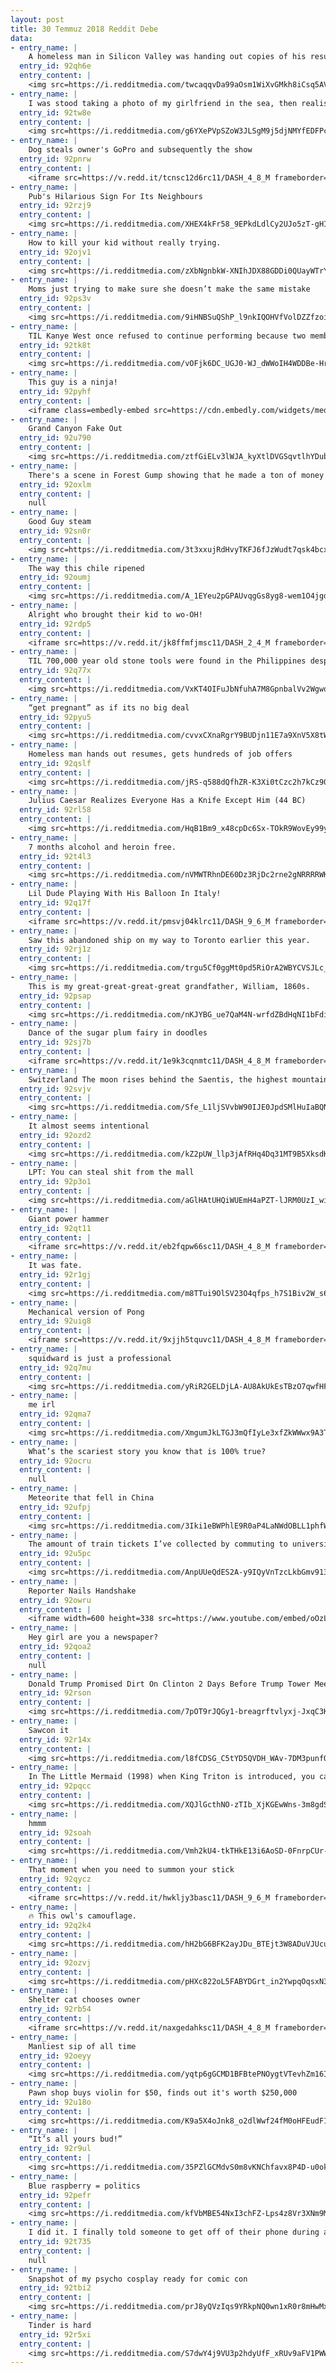 ```yaml
---
layout: post
title: 30 Temmuz 2018 Reddit Debe
data:
- entry_name: |
    A homeless man in Silicon Valley was handing out copies of his resume
  entry_id: 92qh6e
  entry_content: |
    <img src=https://i.redditmedia.com/twcaqqvDa99aOsm1WiXvGMkh8iCsq5AV3j7wUyPAkT0.png?s=79e5e32cf21c0b2f8532204096894d44 frameborder=0>
- entry_name: |
    I was stood taking a photo of my girlfriend in the sea, then realised so was every other Instagram boyfriend.
  entry_id: 92tw8e
  entry_content: |
    <img src=https://i.redditmedia.com/g6YXePVpSZoW3JLSgM9j5djNMYfEDFPc1oebtToTvco.jpg?s=3da371731a71db082e2f8f90cb2fe330 frameborder=0>
- entry_name: |
    Dog steals owner's GoPro and subsequently the show
  entry_id: 92pnrw
  entry_content: |
    <iframe src=https://v.redd.it/tcnsc12d6rc11/DASH_4_8_M frameborder=0></iframe>
- entry_name: |
    Pub's Hilarious Sign For Its Neighbours
  entry_id: 92rzj9
  entry_content: |
    <img src=https://i.redditmedia.com/XHEX4kFr58_9EPkdLdlCy2UJo5zT-gHId4cqzbp7Z_4.jpg?s=366691c9b5bfab6b4cf968e95cc3c7c6 frameborder=0>
- entry_name: |
    How to kill your kid without really trying.
  entry_id: 92ojv1
  entry_content: |
    <img src=https://i.redditmedia.com/zXbNgnbkW-XNIhJDX88GDDi0QUayWTrYwKtD4SQpEhw.jpg?s=57f71423cfcb21f2f3afd2e00a18e01a frameborder=0>
- entry_name: |
    Moms just trying to make sure she doesn’t make the same mistake
  entry_id: 92ps3v
  entry_content: |
    <img src=https://i.redditmedia.com/9iHNBSuQShP_l9nkIQOHVfVolDZZfzoi-hZylvgIv_w.jpg?s=c4b592ba9104812cb45b2878715518fb frameborder=0>
- entry_name: |
    TIL Kanye West once refused to continue performing because two members of the audience wouldn’t rise to their feet. Both fans had disabilities that made it impossible to stand.
  entry_id: 92tk8t
  entry_content: |
    <img src=https://i.redditmedia.com/vOFjk6DC_UGJ0-WJ_dWWoIH4WDDBe-Hrgto-dj0EXwk.jpg?s=e66aca2aa63a7589d37db52acda9d13e frameborder=0>
- entry_name: |
    This guy is a ninja!
  entry_id: 92pyhf
  entry_content: |
    <iframe class=embedly-embed src=https://cdn.embedly.com/widgets/media.html?src=https%3A%2F%2Fgfycat.com%2Fifr%2FWeepyCompassionateEeve&url=https%3A%2F%2Fgfycat.com%2FWeepyCompassionateEeve&image=https%3A%2F%2Fthumbs.gfycat.com%2FWeepyCompassionateEeve-size_restricted.gif&key=522baf40bd3911e08d854040d3dc5c07&type=text%2Fhtml&schema=gfycat width=600 height=805 scrolling=no frameborder=0 allow=autoplay; fullscreen allowfullscreen=true></iframe>
- entry_name: |
    Grand Canyon Fake Out
  entry_id: 92u790
  entry_content: |
    <img src=https://i.redditmedia.com/ztfGiELv3lWJA_kyXtlDVGSqvtlhYDubjmeNi1uiRvE.jpg?s=788089561a034d61be1a348964612e5c frameborder=0>
- entry_name: |
    There's a scene in Forest Gump showing that he made a ton of money from Apple stock purchased in the 70s. When we saw that scene in 1994 we all thought  too bad we missed the boat on that one.
  entry_id: 92oxlm
  entry_content: |
    null
- entry_name: |
    Good Guy steam
  entry_id: 92sn0r
  entry_content: |
    <img src=https://i.redditmedia.com/3t3xxujRdHvyTKFJ6fJzWudt7qsk4bcxVHv4to4zMoA.jpg?s=a35c22077fa8ec11f76b01ba758d2c41 frameborder=0>
- entry_name: |
    The way this chile ripened
  entry_id: 92oumj
  entry_content: |
    <img src=https://i.redditmedia.com/A_1EYeu2pGPAUvqgGs8yg8-wem1O4jgdIukWFDSjR_M.jpg?s=4346d9441d0962d5a9a09559507b5cf3 frameborder=0>
- entry_name: |
    Alright who brought their kid to wo-OH!
  entry_id: 92rdp5
  entry_content: |
    <iframe src=https://v.redd.it/jk8ffmfjmsc11/DASH_2_4_M frameborder=0></iframe>
- entry_name: |
    TIL 700,000 year old stone tools were found in the Philippines despite the fact that known humans didn't arrive until 600,000 years later. Researches aren't sure how humans got there or what early hominid could have even made them
  entry_id: 92q77x
  entry_content: |
    <img src=https://i.redditmedia.com/VxKT4OIFuJbNfuhA7M8GpnbalVv2Wgwq0mym0e1xAN8.jpg?s=9b4ffedef92890d21774852562531750 frameborder=0>
- entry_name: |
    “get pregnant” as if its no big deal
  entry_id: 92pyu5
  entry_content: |
    <img src=https://i.redditmedia.com/cvvxCXnaRgrY9BUDjn11E7a9XnV5X8tWf11COnTaDrY.jpg?s=c59e20499ef7e6ffaf7bd7c439d35a23 frameborder=0>
- entry_name: |
    Homeless man hands out resumes, gets hundreds of job offers
  entry_id: 92qslf
  entry_content: |
    <img src=https://i.redditmedia.com/jRS-q588dQfhZR-K3Xi0tCzc2h7kCz90CJyA5b51V2U.jpg?s=abb666ed8d970c0f887082fc145d2f96 frameborder=0>
- entry_name: |
    Julius Caesar Realizes Everyone Has a Knife Except Him (44 BC)
  entry_id: 92rl58
  entry_content: |
    <img src=https://i.redditmedia.com/HqB1Bm9_x48cpDc6Sx-TOkR9WovEy99yxmx2ipQip5w.jpg?s=7f6665ecab52d79dc667154472fec107 frameborder=0>
- entry_name: |
    7 months alcohol and heroin free.
  entry_id: 92t4l3
  entry_content: |
    <img src=https://i.redditmedia.com/nVMWTRhnDE60Dz3RjDc2rne2gNRRRRWKGOktfWJsQXc.jpg?s=02c2a0a4caa907ce7abbcc119d6b05a4 frameborder=0>
- entry_name: |
    Lil Dude Playing With His Balloon In Italy!
  entry_id: 92q17f
  entry_content: |
    <iframe src=https://v.redd.it/pmsvj04klrc11/DASH_9_6_M frameborder=0></iframe>
- entry_name: |
    Saw this abandoned ship on my way to Toronto earlier this year.
  entry_id: 92rj1z
  entry_content: |
    <img src=https://i.redditmedia.com/trgu5Cf0ggMt0pd5RiOrA2WBYCVSJLc_PHprdCeKR18.jpg?s=764301b029ac6d782131189ac143ee6b frameborder=0>
- entry_name: |
    This is my great-great-great-great grandfather, William, 1860s.
  entry_id: 92psap
  entry_content: |
    <img src=https://i.redditmedia.com/nKJYBG_ue7QaM4N-wrfdZBdHqNI1bFdiiC6eZxRf334.jpg?s=67dca4a4ba033710b0c317836c40aac3 frameborder=0>
- entry_name: |
    Dance of the sugar plum fairy in doodles
  entry_id: 92sj7b
  entry_content: |
    <iframe src=https://v.redd.it/1e9k3cqnmtc11/DASH_4_8_M frameborder=0></iframe>
- entry_name: |
    Switzerland The moon rises behind the Saentis, the highest mountain of the Alpstein region.
  entry_id: 92svjv
  entry_content: |
    <img src=https://i.redditmedia.com/Sfe_L1ljSVvbW90IJE0JpdSMlHuIaBQNAJeq5JKzYfo.jpg?s=792a39bf2df9245e08c8bb2f91408b30 frameborder=0>
- entry_name: |
    It almost seems intentional
  entry_id: 92ozd2
  entry_content: |
    <img src=https://i.redditmedia.com/kZ2pUW_llp3jAfRHq4Dq31MT9B5XksdKhvcjkiOzdBQ.jpg?s=c7b51be965bc96f9e8483624db3ef9e4 frameborder=0>
- entry_name: |
    LPT: You can steal shit from the mall
  entry_id: 92p3o1
  entry_content: |
    <img src=https://i.redditmedia.com/aGlHAtUHQiWUEmH4aPZT-lJRM0UzI_wibFWsb-8TjYY.jpg?s=e3d6587e984db79d491bb25f257eb1c6 frameborder=0>
- entry_name: |
    Giant power hammer
  entry_id: 92qt11
  entry_content: |
    <iframe src=https://v.redd.it/eb2fqpw66sc11/DASH_4_8_M frameborder=0></iframe>
- entry_name: |
    It was fate.
  entry_id: 92r1gj
  entry_content: |
    <img src=https://i.redditmedia.com/m8TTui9OlSV23O4qfps_h7S1Biv2W_s6SHCKVhEgUeE.jpg?s=c92c35468629ab0fb53db8cd8b491754 frameborder=0>
- entry_name: |
    Mechanical version of Pong
  entry_id: 92uig8
  entry_content: |
    <iframe src=https://v.redd.it/9xjjh5tquvc11/DASH_4_8_M frameborder=0></iframe>
- entry_name: |
    squidward is just a professional
  entry_id: 92q7mu
  entry_content: |
    <img src=https://i.redditmedia.com/yRiR2GELDjLA-AU8AkUkEsTBzO7qwfHF6nGCwAsVJN0.jpg?s=31ece620f8df2d55973b47bde8b70908 frameborder=0>
- entry_name: |
    me irl
  entry_id: 92qma7
  entry_content: |
    <img src=https://i.redditmedia.com/XmgumJkLTGJ3mQfIyLe3xfZkWWwx9A3TTIIoSU6mwVU.png?s=a71e748e20ee2f3d4f9590e303ac8733 frameborder=0>
- entry_name: |
    What’s the scariest story you know that is 100% true?
  entry_id: 92ocru
  entry_content: |
    null
- entry_name: |
    Meteorite that fell in China
  entry_id: 92ufpj
  entry_content: |
    <img src=https://i.redditmedia.com/3Iki1eBWPhlE9R0aP4LaNWdOBLL1phfWK5Ryk24rcvg.jpg?s=577dd7573ff02e87c1fd3d2dcf9323bf frameborder=0>
- entry_name: |
    The amount of train tickets I’ve collected by commuting to university for one year
  entry_id: 92u5pc
  entry_content: |
    <img src=https://i.redditmedia.com/AnpUUeQdES2A-y9IQyVnTzcLkbGmv913w2u0H-41uO0.jpg?s=18b76bec8c43da11891c79707e7a5aa0 frameborder=0>
- entry_name: |
    Reporter Nails Handshake
  entry_id: 92owru
  entry_content: |
    <iframe width=600 height=338 src=https://www.youtube.com/embed/oOzLujqFSzw?feature=oembed&enablejsapi=1 frameborder=0 allow=autoplay; encrypted-media allowfullscreen></iframe>
- entry_name: |
    Hey girl are you a newspaper?
  entry_id: 92qoa2
  entry_content: |
    null
- entry_name: |
    Donald Trump Promised Dirt On Clinton 2 Days Before Trump Tower Meeting: 'Trump never delivered on his promise after his eldest son Donald Trump Jr., son-in-law Jared Kushner and then campaign manager Paul Manafort met with attorney Natalia Veselnitskaya in 2016.'
  entry_id: 92rson
  entry_content: |
    <img src=https://i.redditmedia.com/7pOT9rJQGy1-breagrftvlyxj-JxqC3KCAAocYM7kTA.jpg?s=d5aabfba0e4b484e9816ac44d9a53f40 frameborder=0>
- entry_name: |
    Sawcon it
  entry_id: 92r14x
  entry_content: |
    <img src=https://i.redditmedia.com/l8fCDSG_C5tYD5QVDH_WAv-7DM3punfOFi-PeTaKV5I.jpg?s=669676b918acab7188346c3ac1150523 frameborder=0>
- entry_name: |
    In The Little Mermaid (1998) when King Triton is introduced, you can see Mickey, Donald, Goofy and Kermit the Frog in the crowd, underwater...
  entry_id: 92pqcc
  entry_content: |
    <img src=https://i.redditmedia.com/XQJlGcthNO-zTIb_XjKGEwWns-3m8gdSBTSRoGt7_fs.jpg?s=f2b29242288fe026136c64dcfabe009c frameborder=0>
- entry_name: |
    hmmm
  entry_id: 92soah
  entry_content: |
    <img src=https://i.redditmedia.com/Vmh2kU4-tkTHkE13i6AoSD-0FnrpCUr-S2IO4YhkiP0.jpg?s=2a6f018782e547dba54d188ff87b4032 frameborder=0>
- entry_name: |
    That moment when you need to summon your stick
  entry_id: 92qycz
  entry_content: |
    <iframe src=https://v.redd.it/hwkljy3basc11/DASH_9_6_M frameborder=0></iframe>
- entry_name: |
    🔥 This owl's camouflage.
  entry_id: 92q2k4
  entry_content: |
    <img src=https://i.redditmedia.com/hH2bG6BFK2ayJDu_BTEjt3W8ADuVJUcuJmHODRTNB9c.jpg?s=d3f502403697157e0946bfc0115883aa frameborder=0>
- entry_name: |
  entry_id: 92ozvj
  entry_content: |
    <img src=https://i.redditmedia.com/pHXc822oL5FABYDGrt_in2YwpqOqsxN3pRXEuh7PtCQ.jpg?s=232624eb9fb45252f2ac4ea6c6ca0ba8 frameborder=0>
- entry_name: |
    Shelter cat chooses owner
  entry_id: 92rb54
  entry_content: |
    <iframe src=https://v.redd.it/naxgedahksc11/DASH_4_8_M frameborder=0></iframe>
- entry_name: |
    Manliest sip of all time
  entry_id: 92oeyy
  entry_content: |
    <img src=https://i.redditmedia.com/yqtp6gGCMD1BFBtePNOygtVTevhZm16IvY4Iv0JopvE.jpg?s=757fde6bc4e5459c7435776b6d1d8c0e frameborder=0>
- entry_name: |
    Pawn shop buys violin for $50, finds out it's worth $250,000
  entry_id: 92u18o
  entry_content: |
    <img src=https://i.redditmedia.com/K9a5X4oJnk8_o2dlWwf24fM0oHFEudF16sF4LLH1RGU.jpg?s=fda00eea4c216237a07ac15dfe054ca8 frameborder=0>
- entry_name: |
    “It’s all yours bud!”
  entry_id: 92r9ul
  entry_content: |
    <img src=https://i.redditmedia.com/35PZlGCMdvS0m8vKNChfavx8P4D-u0okg_lQqOwsYKM.jpg?s=2633d81f3e31bfe12aed3ffe38242382 frameborder=0>
- entry_name: |
    Blue raspberry = politics
  entry_id: 92pefr
  entry_content: |
    <img src=https://i.redditmedia.com/kfVbMBE54NxI3chFZ-Lps4z8Vr3XNm9M5PbIRiPm5rM.jpg?s=3106be0827b960e56bae6ea18aff4747 frameborder=0>
- entry_name: |
    I did it. I finally told someone to get off of their phone during a movie.
  entry_id: 92t735
  entry_content: |
    null
- entry_name: |
    Snapshot of my psycho cosplay ready for comic con
  entry_id: 92tbi2
  entry_content: |
    <img src=https://i.redditmedia.com/prJ8yQVzIqs9YRkpNQ0wn1xR0r8mHwMxlwvpacv_sRE.jpg?s=1b7b37e1be0666e3164725b1b5c2f360 frameborder=0>
- entry_name: |
    Tinder is hard
  entry_id: 92r5xi
  entry_content: |
    <img src=https://i.redditmedia.com/S7dwY4j9VU3p2hdyUfF_xRUv9aFV1PWWl7eiq5O0Fws.jpg?s=931b770ecb52859b8f09d262d5408fd4 frameborder=0>
---
```


